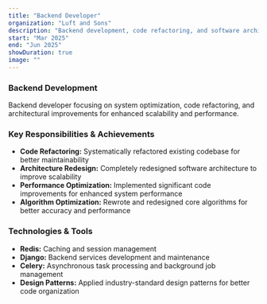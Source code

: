```yaml
---
title: "Backend Developer"
organization: "Luft and Sons"
description: "Backend development, code refactoring, and software architecture redesign"
start: "Mar 2025"
end: "Jun 2025"
showDuration: true
image: ""
---
```


### Backend Development
Backend developer focusing on system optimization, code refactoring, and architectural improvements for enhanced scalability and performance.

### Key Responsibilities & Achievements
- **Code Refactoring:** Systematically refactored existing codebase for better maintainability
- **Architecture Redesign:** Completely redesigned software architecture to improve scalability
- **Performance Optimization:** Implemented significant code improvements for enhanced system performance
- **Algorithm Optimization:** Rewrote and redesigned core algorithms for better accuracy and performance

### Technologies & Tools
- **Redis:** Caching and session management
- **Django:** Backend services development and maintenance
- **Celery:** Asynchronous task processing and background job management
- **Design Patterns:** Applied industry-standard design patterns for better code organization
